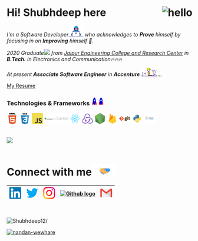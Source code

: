 # Hi! Shubhdeep here <img align= "right" alt="hello" src="https://media.giphy.com/media/42tS2cfBtj8Y/giphy.gif?cid=ecf05e47pw1f9dy6aeirtldn5p8avyxtnn9fwdy8lsitpacy&rid=giphy.gif&ct=s" />

<p>
<em>  
I'm a Software Developer<img src="https://github.com/Shubhdeep12/Shubhdeep12/blob/master/Assets/Developer.gif" width="40px"> who acknowledges to <b>Prove</b> himself by focusing in on <b>Improving</b> himself 💪.

2020 Graduate<img src="https://w7.pngwing.com/pngs/995/215/png-transparent-black-and-yellow-mortar-board-emoji-graduation-ceremony-square-academic-cap-graduate-university-toga-angle-emoticon-academic-degree.png" width="40px"> from <a href = "https://www.jecrcfoundation.com/">Jaipur Engineering College and Research Center</a> in <b>B.Tech.</b> in Electronics and Communication🔥🔥🔥

At present <b>Associate Software Engineer</b> in <b>Accenture</b> <img src="https://github.com/Shubhdeep12/Shubhdeep12/blob/master/Assets/Designer.gif" width="40px">....
</em>

</p>

[My Resume](https://drive.google.com/file/d/1mgEcszg2OHHUJZ0INNF3hVZXZUVh53oh/view?usp=sharing)
<br>

### Technologies & Frameworks <img src="https://github.com/Shubhdeep12/Shubhdeep12/blob/master/Assets/Rocket.gif" width="18px"><img src="https://github.com/Shubhdeep12/Shubhdeep12/blob/master/Assets/Rocket.gif" width="18px">

<code><img height="30" src="https://raw.githubusercontent.com/github/explore/80688e429a7d4ef2fca1e82350fe8e3517d3494d/topics/html/html.png"></code>
<code><img height="30" src="https://raw.githubusercontent.com/github/explore/80688e429a7d4ef2fca1e82350fe8e3517d3494d/topics/css/css.png"></code>
<code><img height="30" src="https://raw.githubusercontent.com/github/explore/80688e429a7d4ef2fca1e82350fe8e3517d3494d/topics/javascript/javascript.png"></code>
<code><img height="30" src="https://raw.githubusercontent.com/github/explore/80688e429a7d4ef2fca1e82350fe8e3517d3494d/topics/mongodb/mongodb.png"></code>
<code><img height="30" src="https://raw.githubusercontent.com/github/explore/80688e429a7d4ef2fca1e82350fe8e3517d3494d/topics/express/express.png"></code>
<code><img height="30" src="https://raw.githubusercontent.com/github/explore/80688e429a7d4ef2fca1e82350fe8e3517d3494d/topics/react/react.png"></code>
<code><img height="30" src="https://raw.githubusercontent.com/github/explore/80688e429a7d4ef2fca1e82350fe8e3517d3494d/topics/redux/redux.png"></code>
<code><img height="30" src="https://raw.githubusercontent.com/github/explore/80688e429a7d4ef2fca1e82350fe8e3517d3494d/topics/nodejs/nodejs.png"></code>
<code><img height="30" src="https://raw.githubusercontent.com/github/explore/80688e429a7d4ef2fca1e82350fe8e3517d3494d/topics/firebase/firebase.png"></code>
<code><img height="30" src="https://raw.githubusercontent.com/github/explore/80688e429a7d4ef2fca1e82350fe8e3517d3494d/topics/git/git.png"></code>
<code><img height="30" src="https://raw.githubusercontent.com/github/explore/80688e429a7d4ef2fca1e82350fe8e3517d3494d/topics/python/python.png"></code>
<code><img height="30" src="https://raw.githubusercontent.com/github/explore/80688e429a7d4ef2fca1e82350fe8e3517d3494d/topics/java/java.png"></code>

<br>
<a href="https://github.com/Shubhdeep12">
  <img align="center" src="https://github-readme-stats.vercel.app/api/top-langs/?username=Shubhdeep12&theme=dark&hide_langs_below=1" />
</a>

<br>
<br>

# Connect with me<img src="https://github.com/Shubhdeep12/Shubhdeep12/blob/master/Assets/Handshake.gif" height="32px">

| [<img src="https://github.com/Shubhdeep12/Shubhdeep12/blob/master/Assets/Linkedin.svg" alt="Linkedin Logo" width="32">](https://www.linkedin.com/in/shubhdeepchhabra/) | [<img src="https://github.com/Shubhdeep12/Shubhdeep12/blob/master/Assets/Twitter.svg" alt="Twitter Logo" width="32">](https://twitter.com/_shubhdeep) | [<img src="https://github.com/Shubhdeep12/Shubhdeep12/blob/master/Assets/Instagram.svg" alt="instagram logo" width="32">](https://www.instagram.com/shubhdeep_chhabra/) | [<img src="https://cdn.svgporn.com/logos/github-icon.svg" alt="Github logo" width="34">](https://github.com/Shubhdeep12) | [<img src="https://github.com/Shubhdeep12/Shubhdeep12/blob/master/Assets/Gmail.svg" alt="Gmail logo" height="32">](mailto:chhabrashubhdeep@gmail.com) |
| :--------------------------------------------------------------------------------------------------------------------------------------------------------------------: | :---------------------------------------------------------------------------------------------------------------------------------------------------: | :---------------------------------------------------------------------------------------------------------------------------------------------------------------------: | :----------------------------------------------------------------------------------------------------------------------: | :---------------------------------------------------------------------------------------------------------------------------------------------------: |

<br>
<p align="left"> <img src=https://komarev.com/ghpvc/?username=Shubhdeep12 alt=Shubhdeep12/></p>

<p align="left"> <a href="https://github.com/ryo-ma/github-profile-trophy"><img src="https://github-profile-trophy.vercel.app/?username=Shubhdeep12" alt="nandan-wewhare" /></a> </p>
